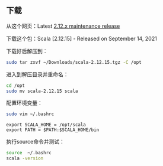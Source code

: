 ## 下载

从这个网页：Latest [2.12.x maintenance release](https://www.scala-lang.org/download/scala2.html)

下载这个包：Scala [2.12.15] - Released on September 14, 2021

下载好后解压到：

```bash
sudo tar zxvf ~/Downloads/scala-2.12.15.tgz -C /opt
```

  进入到解压目录并重命名：

```bash
cd /opt
sudo mv scala-2.12.15 scala
```

  配置环境变量：

```bash
sudo vim ~/.bashrc
```

```
export SCALA_HOME = /opt/scala
export PATH = $PATH:$SCALA_HOME/bin
```

 执行source命令并测试：

```bash
source  ~/.bashrc
scala -version
```